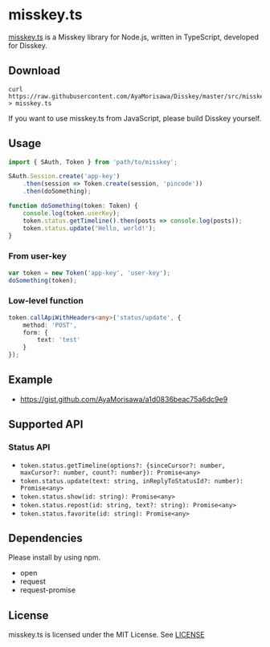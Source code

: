 misskey.ts
====

[misskey.ts](misskey.ts) is a Misskey library for Node.js, written in TypeScript, developed for Disskey.

## Download
```
curl https://raw.githubusercontent.com/AyaMorisawa/Disskey/master/src/misskey.ts > misskey.ts
```

If you want to use misskey.ts from JavaScript, please build Disskey yourself.

## Usage
```ts
import { SAuth, Token } from 'path/to/misskey';

SAuth.Session.create('app-key')
	.then(session => Token.create(session, 'pincode'))
	.then(doSomething);

function doSomething(token: Token) {
	console.log(token.userKey);
	token.status.getTimeline().then(posts => console.log(posts));
	token.status.update('Hello, world!');
}
```

### From user-key
```ts
var token = new Token('app-key', 'user-key');
doSomething(token);
```

### Low-level function
```ts
token.callApiWithHeaders<any>('status/update', {
	method: 'POST',
	form: {
		text: 'test'
	}
});
```

## Example
* https://gist.github.com/AyaMorisawa/a1d0836beac75a6dc9e9

## Supported API
### Status API
* `token.status.getTimeline(options?: {sinceCursor?: number, maxCursor?: number, count?: number}): Promise<any>`
* `token.status.update(text: string, inReplyToStatusId?: number): Promise<any>`
* `token.status.show(id: string): Promise<any>`
* `token.status.repost(id: string, text?: string): Promise<any>`
* `token.status.favorite(id: string): Promise<any>`

## Dependencies
Please install by using npm.

* open
* request
* request-promise

## License
misskey.ts is licensed under the MIT License. See [LICENSE](../LICENSE)
